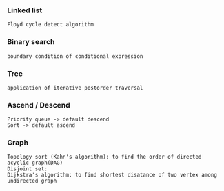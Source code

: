 ### Linked list
    Floyd cycle detect algorithm

### Binary search
    boundary condition of conditional expression

### Tree
    application of iterative postorder traversal

### Ascend / Descend
    Priority queue -> default descend
    Sort -> default ascend

### Graph
    Topology sort (Kahn's algorithm): to find the order of directed acyclic graph(DAG)
    Disjoint set: 
    Dijkstra's algorithm: to find shortest disatance of two vertex among undirected graph